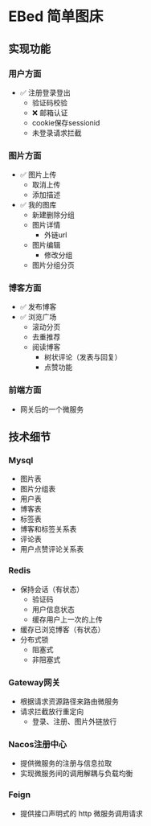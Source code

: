 # EBed 简单图床
## 实现功能
### 用户方面
- ✅ 注册登录登出
  - 验证码校验
  - ❌ 邮箱认证
  - cookie保存sessionid
  - 未登录请求拦截
### 图片方面
- ✅ 图片上传
  - 取消上传
  - 添加描述
- ✅ 我的图库
  - 新建删除分组
  - 图片详情
    - 外链url
  - 图片编辑
    - 修改分组
  - 图片分组分页
### 博客方面
- ✅ 发布博客
- ✅ 浏览广场
  - 滚动分页
  - 去重推荐
  - 阅读博客
    - 树状评论（发表与回复）
    - 点赞功能
### 前端方面
- 网关后的一个微服务
## 技术细节
### Mysql
- 图片表
- 图片分组表
- 用户表
- 博客表
- 标签表
- 博客和标签关系表
- 评论表
- 用户点赞评论关系表
### Redis
- 保持会话（有状态）
  - 验证码
  - 用户信息状态
  - 缓存用户上一次的上传
- 缓存已浏览博客（有状态）
- 分布式锁
  - 阻塞式
  - 非阻塞式
### Gateway网关
- 根据请求资源路径来路由微服务
- 请求拦截放行重定向
  - 登录、注册、图片外链放行
### Nacos注册中心
- 提供微服务的注册与信息拉取
- 实现微服务间的调用解耦与负载均衡
### Feign
- 提供接口声明式的 http 微服务调用请求

  